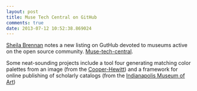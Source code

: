 ```yaml
---
layout: post
title: Muse Tech Central on GitHub
comments: true
date: 2013-07-12 10:52:38.869024
---
```

[Sheila Brennan](https://twitter.com/sherah1918/status/355301842109992960) notes a new listing on GutHub devoted to museums active on the open source community. [Muse-tech-central](https://github.com/MuseCompNet/muse-tech-central).

Some neat-sounding projects include a tool four generating matching color palettes from an image (from the [Cooper-Hewitt](https://github.com/cooperhewitt/palette-server)) and a framework for online publishing of scholarly catalogs (from the [Indianapolis Museum of Art](https://github.com/IMAmuseum/ChicagoCodeX))